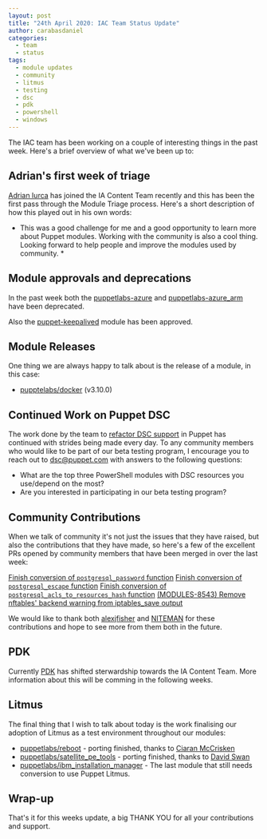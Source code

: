 ```yaml
---
layout: post
title: "24th April 2020: IAC Team Status Update"
author: carabasdaniel
categories:
  - team
  - status
tags:
  - module updates
  - community
  - litmus
  - testing
  - dsc
  - pdk
  - powershell
  - windows
---
```


The IAC team has been working on a couple of interesting things in the past week.
Here's a brief overview of what we've been up to:

## Adrian's first week of triage

[Adrian Iurca][adrian] has joined the IA Content Team recently and this has been the first pass through the Module Triage process. Here's a short description of how this played out in his own words:

* This was a good challenge for me and a good opportunity to learn more about Puppet modules. Working with the community is also a cool thing. Looking forward to help people and improve the modules used by community. *

## Module approvals and deprecations

In the past week both the [puppetlabs-azure](https://github.com/puppetlabs/puppetlabs-azure) and [puppetlabs-azure_arm](https://github.com/puppetlabs/puppetlabs-azure_arm) have been deprecated. 

Also the [puppet-keepalived](https://github.com/voxpupuli/puppet-keepalived) module has been approved.

## Module Releases

One thing we are always happy to talk about is the release of a module, in this case:

- [pupptelabs/docker](https://forge.puppet.com/puppetlabs/docker) (v3.10.0)

## Continued Work on Puppet DSC

The work done by the team to [refactor DSC support][iac-41] in Puppet has continued with strides being made every day. To any community members who would like to be part of our beta testing program, I encourage you to reach out to [dsc@puppet.com](mailto:dsc@puppet.com) with answers to the following questions:

- What are the top three PowerShell modules with DSC resources you use/depend on the most?
- Are you interested in participating in our beta testing program?

## Community Contributions

When we talk of community it's not just the issues that they have raised, but also the contributions that they have made, so here's a few of the excellent PRs opened by community members that have been merged in over the last week:

[Finish conversion of `postgresql_password` function](https://github.com/puppetlabs/puppetlabs-postgresql/pull/1161)
[Finish conversion of `postgresql_escape` function](https://github.com/puppetlabs/puppetlabs-postgresql/pull/1162)
[Finish conversion of `postgresql_acls_to_resources_hash` function](https://github.com/puppetlabs/puppetlabs-postgresql/pull/1163)
[(MODULES-8543) Remove nftables' backend warning from iptables_save output](https://github.com/puppetlabs/puppetlabs-firewall/pull/911)

We would like to thank both [alexjfisher][alexjfisher] and [NITEMAN][NITEMAN] for these contributions and hope to see more from them both in the future.

## PDK

Currently [PDK][PDK] has shifted sterwardship towards the IA Content Team. More information about this will be comming in the following weeks.

## Litmus

The final thing that I wish to talk about today is the work finalising our adoption of Litmus as a test environment throughout our modules:

- [puppetlabs/reboot](https://github.com/puppetlabs/puppetlabs-reboot/pull/235) - porting finished, thanks to [Ciaran McCrisken][ciaran]
- [puppetlabs/satellite_pe_tools](https://github.com/puppetlabs/puppetlabs-satellite_pe_tools/pull/129) - porting finished, thanks to [David Swan][davidswan]
- [puppetlabs/ibm_installation_manager](https://github.com/puppetlabs/puppetlabs-ibm_installation_manager) - The last module that still needs conversion to use Puppet Litmus. 

## Wrap-up

That's it for this weeks update, a big THANK YOU for all your contributions and support.

[honeycomb]:														https://honeycomb.io/
[david]:																https://github.com/DavidS
[daiana]:       												https://github.com/daianamezdrea
[ciaran]:       												https://github.com/sanfrancrisko
[iac-41]:       												https://tickets.puppetlabs.com/browse/IAC-41
[alexjfisher]:       										https://github.com/alexjfisher
[davidswan]:       									    			https://github.com/david22swan
[adrian]:                                                                                       https://github.com/adrianiurca
[NITEMAN]:                                                                                      https://github.com/NITEMAN
[PDK]:                                                                                          https://github.com/puppetlabs/pdk
